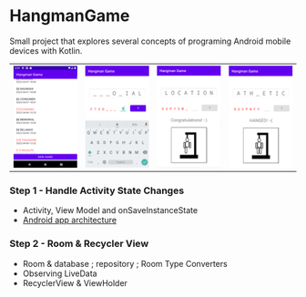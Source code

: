 # HangmanGame
 Small project that explores several concepts of programing Android mobile devices with Kotlin.

<table style="width:100%">
  <tr>
    <th><img src=".\readme.resources\history.png" alt="Hangman game's history"/></th>
    <th><img src=".\readme.resources\guess.png" alt="Hangman, guess word"/></th>
    <th><img src=".\readme.resources\congratulations.png" alt="Hangman, congratulations, you win"/></th>
    <th><img src=".\readme.resources\hanged.png" alt="Hangman, hanged, you lost"/></th>
  </tr>
</table>

### Step 1 - Handle Activity State Changes
* Activity, View Model and onSaveInstanceState
* [Android app architecture](https://developer.android.com/jetpack/guide#recommended-app-arch)

### Step 2 - Room & Recycler View
* Room & database ; repository ; Room Type Converters
* Observing LiveData
* RecyclerView & ViewHolder